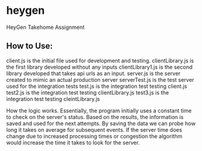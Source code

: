 # heygen
HeyGen Takehome Assignment
## How to Use:
client.js is the initial file used for development and testing.
clientLibrary.js is the first library developed without any inputs
clientLibrary1.js is the second library developed that takes api urls as an input.
server.js is the server created to mimic an actual production server
serverTest.js is the test server used for the integration tests
test.js is the integration test testing client.js
test2.js is the integration test testing clientLibrary.js
test3.js is the integration test testing cleintLibrary.js

How the logic works. Essentially, the program initially uses a constant time to check on the server's status. Based on the results, the information is saved and used for the next attempts. By saving the data we can probe how long it takes on average for subsequent events. If the server time does change due to increased processing times or congestion the algorithm would increase the time it takes to look for the server. 
